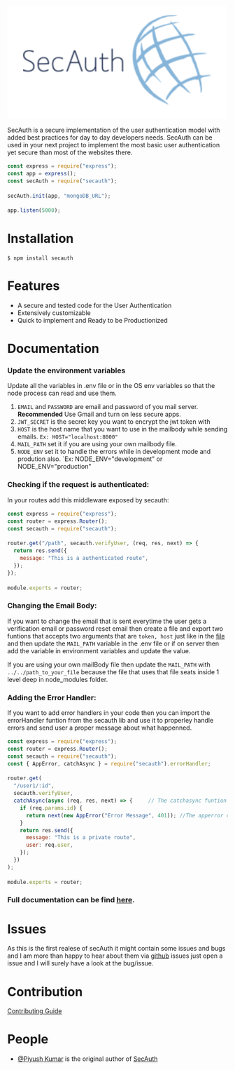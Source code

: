 ![SecAuth Logo](Images/logo.png)

SecAuth is a secure implementation of the user authentication model with added best practices for day to day developers needs. SecAuth can be used in your next project to implement the most basic user authentication yet secure than most of the websites there.

```js
const express = require("express");
const app = express();
const secAuth = require("secauth");

secAuth.init(app, "mongoDB_URL");

app.listen(5000);
```

# Installation

```
$ npm install secauth
```

# Features

- A secure and tested code for the User Authentication
- Extensively customizable
- Quick to implement and Ready to be Productionized

# Documentation

### Update the environment variables

Update all the variables in .env file or in the OS env variables so that the node process can read and use them.

1. `EMAIL` and `PASSWORD` are email and password of you mail server. **Recommended** Use Gmail and turn on less secure apps.
2. `JWT_SECRET` is the secret key you want to encrypt the jwt token with
3. `HOST` is the host name that you want to use in the mailbody while sending emails. `Ex: HOST="localhost:8000"`
4. `MAIL_PATH` set it if you are using your own mailbody file.
5. `NODE_ENV` set it to handle the errors while in development mode and prodution also. `Ex: NODE_ENV="development" or NODE_ENV="production"

### Checking if the request is authenticated:

In your routes add this middleware exposed by secauth:

```js
const express = require("express");
const router = express.Router();
const secauth = require("secauth");

router.get("/path", secauth.verifyUser, (req, res, next) => {
  return res.send({
    message: "This is a authenticated route",
  });
});

module.exports = router;
```

### Changing the Email Body:

If you want to change the email that is sent everytime the user gets a verification email or password reset email then create a file and export two funtions that accepts two arguments that are `token, host` just like in the [file](https://github.com/SilverPoision/secAuth/blob/main/Controller/Misc/mailBody.js) and then update the `MAIL_PATH` variable in the .env file or if on server then add the variable in environment variables and update the value.

If you are using your own mailBody file then update the `MAIL_PATH` with `../../path_to_your_file` because the file that uses that file seats inside 1 level deep in node_modules folder.

### Adding the Error Handler:

If you want to add error handlers in your code then you can import the errorHandler funtion from the secauth lib and use it to properley handle errors and send user a proper message about what happenned.

```js
const express = require("express");
const router = express.Router();
const secauth = require("secauth");
const { AppError, catchAsync } = require("secauth").errorHandler;

router.get(
  "/user1/:id",
  secauth.verifyUser,
  catchAsync(async (req, res, next) => {     // The catchasync funtion is imported and used to handle all the asyncronous error.
    if (req.params.id) {
      return next(new AppError("Error Message", 401)); //The apperror class is imported and used to throw an error.
    }
    return res.send({
      message: "This is a private route",
      user: req.user,
    });
  })
);

module.exports = router;
```

### Full documentation can be find [here](https://documenter.getpostman.com/view/6036498/UVXjJvra).

# Issues

As this is the first realese of secAuth it might contain some issues and bugs and I am more than happy to hear about them via [github](https://github.com/SilverPoision/secAuth/issues) issues just open a issue and I will surely have a look at the bug/issue.

# Contribution

[Contributing Guide](https://github.com/SilverPoision/secAuth/blob/main/Contribution.md)

# People

- [@Piyush Kumar](https://twitter.com/silverpoision) is the original author of [SecAuth](https://github.com/SilverPoision/secAuth)
